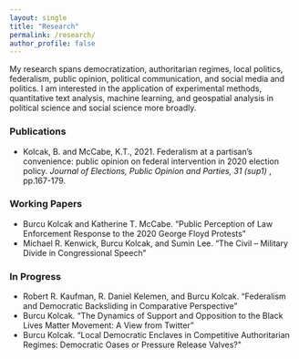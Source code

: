 ```yaml
---
layout: single
title: "Research"
permalink: /research/
author_profile: false
---
```


My research spans democratization, authoritarian regimes, local politics, federalism, public opinion, political communication, and social media and politics. I am interested in the application of experimental methods, quantitative text analysis, machine learning, and geospatial analysis in political science and social science more broadly. 

### Publications
* Kolcak, B. and McCabe, K.T., 2021. Federalism at a partisan’s convenience: public opinion on federal intervention in 2020 election policy. <i> Journal of Elections, Public Opinion and Parties, 31 (sup1) </i>, pp.167-179.

### Working Papers
*  Burcu Kolcak and Katherine T. McCabe. “Public Perception of Law Enforcement Response to the 2020 George Floyd Protests”
* Michael  R. Kenwick,  Burcu  Kolcak,  and  Sumin  Lee. “The  Civil – Military Divide in Congressional Speech”

### In Progress 
* Robert  R. Kaufman, R.  Daniel  Kelemen,  and  Burcu  Kolcak.   “Federalism and Democratic Backsliding in Comparative Perspective”
* Burcu Kolcak. “The Dynamics of Support and Opposition to the Black Lives Matter Movement:  A View from Twitter”
* Burcu Kolcak. “Local Democratic Enclaves in Competitive Authoritarian Regimes: Democratic Oases or Pressure Release Valves?"